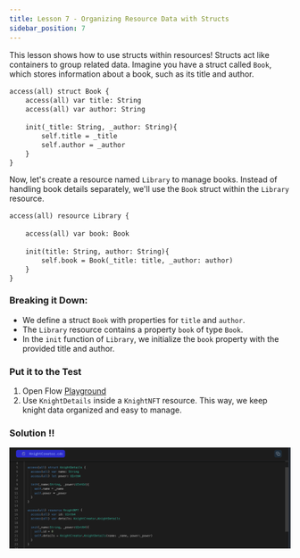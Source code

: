 ```yaml
---
title: Lesson 7 - Organizing Resource Data with Structs
sidebar_position: 7
---
```


This lesson shows how to use structs within resources! Structs act like containers to group related data. Imagine you have a struct called `Book`, which stores information about a book, such as its title and author.

```cadence
access(all) struct Book {
    access(all) var title: String
    access(all) var author: String

    init(_title: String, _author: String){
        self.title = _title
        self.author = _author
    }
}
```

Now, let's create a resource named `Library` to manage books. Instead of handling book details separately, we'll use the `Book` struct within the `Library` resource.

```cadence
access(all) resource Library {

    access(all) var book: Book

    init(title: String, author: String){
        self.book = Book(_title: title, _author: author)
    }
}
```

### Breaking it Down:

- We define a struct `Book` with properties for `title` and `author`.
- The `Library` resource contains a property `book` of type `Book`.
- In the `init` function of `Library`, we initialize the `book` property with the provided title and author.

### Put it to the Test

1. Open Flow [Playground](https://play.flow.com/)
2. Use `KnightDetails` inside a `KnightNFT` resource.
   This way, we keep knight data organized and easy to manage.

### Solution !!

![Alt text](image-2.png)
